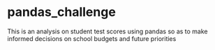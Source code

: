 # pandas_challenge
This is an analysis on student test scores using pandas so as to make informed decisions on school budgets and future priorities
